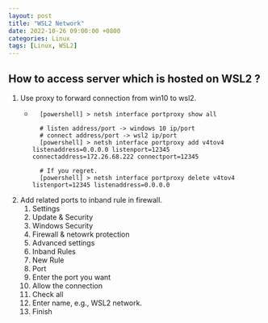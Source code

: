 ```yaml
---
layout: post
title: "WSL2 Network"
date: 2022-10-26 09:00:00 +0800
categories: Linux
tags: [Linux, WSL2]
---
```


## How to access server which is hosted on WSL2 ?  
1. Use proxy to forward connection from win10 to wsl2.
    - ``` text
        [powershell] > netsh interface portproxy show all

        # listen address/port -> windows 10 ip/port
        # connect address/port -> wsl2 ip/port
        [powershell] > netsh interface portproxy add v4tov4 listenaddress=0.0.0.0 listenport=12345 connectaddress=172.26.68.222 connectport=12345

        # If you regret.
        [powershell] > netsh interface portproxy delete v4tov4 listenport=12345 listenaddress=0.0.0.0
        ```
2. Add related ports to inband rule in firewall.
    1. Settings
    2. Update & Security
    3. Windows Security
    4. Firewall & netowrk protection
    5. Advanced settings
    6. Inband Rules
    7. New Rule
    8. Port
    9. Enter the port you want
    10. Allow the connection
    11. Check all
    12. Enter name, e.g., WSL2 network.
    13. Finish